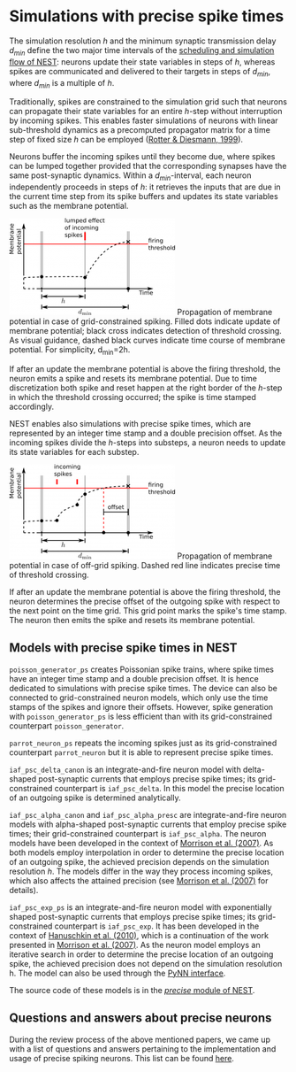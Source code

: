 Simulations with precise spike times
====================================

The simulation resolution *h* and the minimum synaptic transmission delay *d<sub>min</sub>* define the two major time intervals of the [scheduling and simulation flow of NEST](../scheduling-and-simulation-flow/index.html): neurons update their state variables in steps of *h*, whereas spikes are communicated and delivered to their targets in steps of *d<sub>min</sub>*, where *d<sub>min</sub>* is a multiple of *h*.

Traditionally, spikes are constrained to the simulation grid such that neurons can propagate their state variables for an entire *h*-step without interruption by incoming spikes. This enables faster simulations of neurons with linear sub-threshold dynamics as a precomputed propagator matrix for a time step of fixed size *h* can be employed ([Rotter & Diesmann, 1999](http://dx.doi.org/10.1007/s004220050570)).

Neurons buffer the incoming spikes until they become due, where spikes can be lumped together provided that the corresponding synapses have the same post-synaptic dynamics. Within a *d<sub>min</sub>*-interval, each neuron independently proceeds in steps of *h*: it retrieves the inputs that are due in the current time step from its spike buffers and updates its state variables such as the membrane potential.

![Propagation of membrane potential in case of grid-constrained spiking. Filled dots indicate update of membrane potential; black cross indicates detection of threshold crossing. As visual guidance, dashed black curves indicate time course of membrane potential. For simplicity, d\_min=2h.](../../img//precise1-300x175.png)
Propagation of membrane potential in case of grid-constrained spiking. Filled dots indicate update of membrane potential; black cross indicates detection of threshold crossing. As visual guidance, dashed black curves indicate time course of membrane potential. For simplicity, d<sub>min</sub>=2h.

If after an update the membrane potential is above the firing threshold, the neuron emits a spike and resets its membrane potential. Due to time discretization both spike and reset happen at the right border of the *h*-step in which the threshold crossing occurred; the spike is time stamped accordingly.

NEST enables also simulations with precise spike times, which are represented by an integer time stamp and a double precision offset. As the incoming spikes divide the *h*-steps into substeps, a neuron needs to update its state variables for each substep.

![Propagation of membrane potential in case of off-grid spiking. Dashed red line indicates precise time of threshold crossing.](../../img//precise2-300x171.png)
Propagation of membrane potential in case of off-grid spiking. Dashed red line indicates precise time of threshold crossing.

If after an update the membrane potential is above the firing threshold, the neuron determines the precise offset of the outgoing spike with respect to the next point on the time grid. This grid point marks the spike's time stamp. The neuron then emits the spike and resets its membrane potential.

Models with precise spike times in NEST
---------------------------------------

`poisson_generator_ps` creates Poissonian spike trains, where spike times have an integer time stamp and a double precision offset. It is hence dedicated to simulations with precise spike times. The device can also be connected to grid-constrained neuron models, which only use the time stamps of the spikes and ignore their offsets. However, spike generation with `poisson_generator_ps` is less efficient than with its grid-constrained counterpart `poisson_generator`.

`parrot_neuron_ps` repeats the incoming spikes just as its grid-constrained counterpart `parrot_neuron` but it is able to represent precise spike times.

`iaf_psc_delta_canon` is an integrate-and-fire neuron model with delta-shaped post-synaptic currents that employs precise spike times; its grid-constrained counterpart is `iaf_psc_delta`. In this model the precise location of an outgoing spike is determined analytically.

`iaf_psc_alpha_canon` and `iaf_psc_alpha_presc` are integrate-and-fire neuron models with alpha-shaped post-synaptic currents that employ precise spike times; their grid-constrained counterpart is `iaf_psc_alpha`. The neuron models have been developed in the context of [Morrison et al. (2007)](http://dx.doi.org/10.1162/neco.2007.19.1.47). As both models employ interpolation in order to determine the precise location of an outgoing spike, the achieved precision depends on the simulation resolution *h*. The models differ in the way they process incoming spikes, which also affects the attained precision (see [Morrison et al. (2007)](http://dx.doi.org/10.1162/neco.2007.19.1.47) for details).

`iaf_psc_exp_ps` is an integrate-and-fire neuron model with exponentially shaped post-synaptic currents that employs precise spike times; its grid-constrained counterpart is `iaf_psc_exp`. It has been developed in the context of [Hanuschkin et al. (2010)](http://dx.doi.org/10.3389/fninf.2010.00113), which is a continuation of the work presented in [Morrison et al. (2007)](http://dx.doi.org/10.1162/neco.2007.19.1.47). As the neuron model employs an iterative search in order to determine the precise location of an outgoing spike, the achieved precision does not depend on the simulation resolution h. The model can also be used through the [PyNN interface](http://neuralensemble.org/trac/PyNN/wiki/ContinuousTimeSpiking).

The source code of these models is in the [*precise* module of NEST](https://github.com/nest/nest-simulator/tree/master/precise).

Questions and answers about precise neurons
-------------------------------------------

During the review process of the above mentioned papers, we came up with a list of questions and answers pertaining to the implementation and usage of precise spiking neurons. This list can be found [here](../qa-precise-spike-times/index.html).
